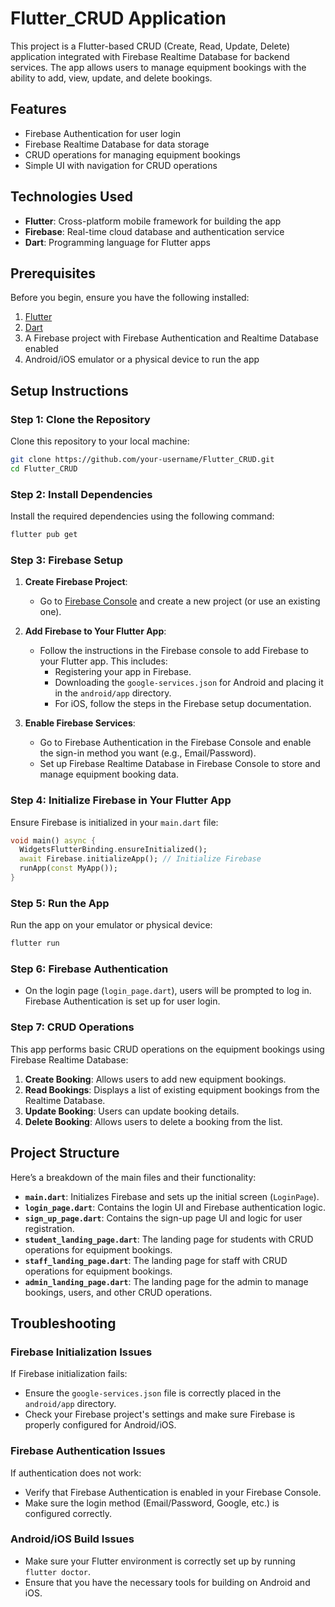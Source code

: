 # Flutter_CRUD Application

This project is a Flutter-based CRUD (Create, Read, Update, Delete) application integrated with Firebase Realtime Database for backend services. The app allows users to manage equipment bookings with the ability to add, view, update, and delete bookings.

## Features

- Firebase Authentication for user login
- Firebase Realtime Database for data storage
- CRUD operations for managing equipment bookings
- Simple UI with navigation for CRUD operations

## Technologies Used

- **Flutter**: Cross-platform mobile framework for building the app
- **Firebase**: Real-time cloud database and authentication service
- **Dart**: Programming language for Flutter apps

## Prerequisites

Before you begin, ensure you have the following installed:

1. [Flutter](https://flutter.dev/docs/get-started/install)
2. [Dart](https://dart.dev/get-dart)
3. A Firebase project with Firebase Authentication and Realtime Database enabled
4. Android/iOS emulator or a physical device to run the app

## Setup Instructions

### Step 1: Clone the Repository

Clone this repository to your local machine:

```bash
git clone https://github.com/your-username/Flutter_CRUD.git
cd Flutter_CRUD
```

### Step 2: Install Dependencies

Install the required dependencies using the following command:

```bash
flutter pub get
```

### Step 3: Firebase Setup

1. **Create Firebase Project**:
   - Go to [Firebase Console](https://console.firebase.google.com/) and create a new project (or use an existing one).
   
2. **Add Firebase to Your Flutter App**:
   - Follow the instructions in the Firebase console to add Firebase to your Flutter app. This includes:
     - Registering your app in Firebase.
     - Downloading the `google-services.json` for Android and placing it in the `android/app` directory.
     - For iOS, follow the steps in the Firebase setup documentation.

3. **Enable Firebase Services**:
   - Go to Firebase Authentication in the Firebase Console and enable the sign-in method you want (e.g., Email/Password).
   - Set up Firebase Realtime Database in Firebase Console to store and manage equipment booking data.

### Step 4: Initialize Firebase in Your Flutter App

Ensure Firebase is initialized in your `main.dart` file:

```dart
void main() async {
  WidgetsFlutterBinding.ensureInitialized();
  await Firebase.initializeApp(); // Initialize Firebase
  runApp(const MyApp());
}
```

### Step 5: Run the App

Run the app on your emulator or physical device:

```bash
flutter run
```

### Step 6: Firebase Authentication

- On the login page (`login_page.dart`), users will be prompted to log in. Firebase Authentication is set up for user login.
  
### Step 7: CRUD Operations

This app performs basic CRUD operations on the equipment bookings using Firebase Realtime Database:

1. **Create Booking**: Allows users to add new equipment bookings.
2. **Read Bookings**: Displays a list of existing equipment bookings from the Realtime Database.
3. **Update Booking**: Users can update booking details.
4. **Delete Booking**: Allows users to delete a booking from the list.

## Project Structure

Here’s a breakdown of the main files and their functionality:

- **`main.dart`**: Initializes Firebase and sets up the initial screen (`LoginPage`).
- **`login_page.dart`**: Contains the login UI and Firebase authentication logic.
- **`sign_up_page.dart`**: Contains the sign-up page UI and logic for user registration.
- **`student_landing_page.dart`**: The landing page for students with CRUD operations for equipment bookings.
- **`staff_landing_page.dart`**: The landing page for staff with CRUD operations for equipment bookings.
- **`admin_landing_page.dart`**: The landing page for the admin to manage bookings, users, and other CRUD operations.

## Troubleshooting

### Firebase Initialization Issues

If Firebase initialization fails:

- Ensure the `google-services.json` file is correctly placed in the `android/app` directory.
- Check your Firebase project's settings and make sure Firebase is properly configured for Android/iOS.

### Firebase Authentication Issues

If authentication does not work:

- Verify that Firebase Authentication is enabled in your Firebase Console.
- Make sure the login method (Email/Password, Google, etc.) is configured correctly.

### Android/iOS Build Issues

- Make sure your Flutter environment is correctly set up by running `flutter doctor`.
- Ensure that you have the necessary tools for building on Android and iOS.

